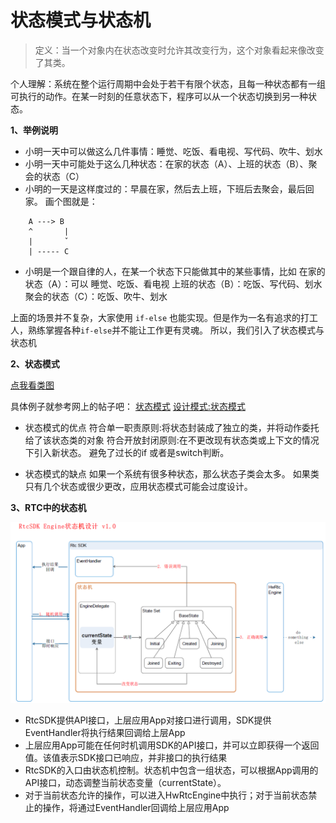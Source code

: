 # 状态模式与状态机
> 定义：当一个对象内在状态改变时允许其改变行为，这个对象看起来像改变了其类。

个人理解：系统在整个运行周期中会处于若干有限个状态，且每一种状态都有一组可执行的动作。在某一时刻的任意状态下，程序可以从一个状态切换到另一种状态。

**1、举例说明**
- 小明一天中可以做这么几件事情：睡觉、吃饭、看电视、写代码、吹牛、划水
- 小明一天中可能处于这么几种状态：在家的状态（A）、上班的状态（B）、聚会的状态（C）
- 小明的一天是这样度过的：早晨在家，然后去上班，下班后去聚会，最后回家。
画个图就是：
```
    A ---> B 
    ^       |
    |       ˇ
    | ----- C
```

- 小明是一个跟自律的人，在某一个状态下只能做其中的某些事情，比如
在家的状态（A）：可以 睡觉、吃饭、看电视
上班的状态（B）：吃饭、写代码、划水
聚会的状态（C）：吃饭、吹牛、划水

上面的场景并不复杂，大家使用 ```if-else``` 也能实现。但是作为一名有追求的打工人，熟练掌握各种```if-else```并不能让工作更有灵魂。
所以，我们引入了状态模式与状态机

**2、状态模式**

[点我看类图](https://user-gold-cdn.xitu.io/2019/10/13/16dc3f49213a5dff?imageView2/0/w/1280/h/960/format/webp/ignore-error/1)

具体例子就参考网上的帖子吧：
[状态模式](https://juejin.cn/search?query=%E7%8A%B6%E6%80%81%E6%A8%A1%E5%BC%8F&type=all)
[设计模式:状态模式](https://juejin.cn/post/6844903967151898637)

- 状态模式的优点
符合单一职责原则:将状态封装成了独立的类，并将动作委托给了该状态类的对象
符合开放封闭原则:在不更改现有状态类或上下文的情况下引入新状态。
避免了过长的if 或者是switch判断。

- 状态模式的缺点
如果一个系统有很多种状态，那么状态子类会太多。
如果类只有几个状态或很少更改，应用状态模式可能会过度设计。

**3、RTC中的状态机**

![](assets/2020-12-30-19-51-26.png)

- RtcSDK提供API接口，上层应用App对接口进行调用，SDK提供EventHandler将执行结果回调给上层App
- 上层应用App可能在任何时机调用SDK的API接口，并可以立即获得一个返回值。该值表示SDK接口已响应，并非接口的执行结果
- RtcSDK的入口由状态机控制。状态机中包含一组状态，可以根据App调用的API接口，动态调整当前状态变量（currentState）。
- 对于当前状态允许的操作，可以进入HwRtcEngine中执行；对于当前状态禁止的操作，将通过EventHandler回调给上层应用App



